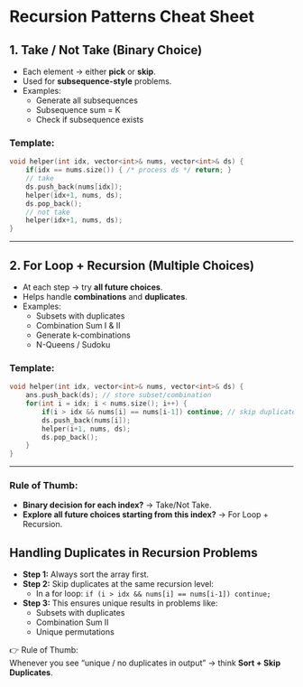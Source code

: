 # Recursion Patterns Cheat Sheet

## 1. Take / Not Take (Binary Choice)
- Each element → either **pick** or **skip**.
- Used for **subsequence-style** problems.
- Examples:
  - Generate all subsequences
  - Subsequence sum = K
  - Check if subsequence exists

### Template:
```cpp
void helper(int idx, vector<int>& nums, vector<int>& ds) {
    if(idx == nums.size()) { /* process ds */ return; }
    // take
    ds.push_back(nums[idx]);
    helper(idx+1, nums, ds);
    ds.pop_back();
    // not take
    helper(idx+1, nums, ds);
}
```

---

## 2. For Loop + Recursion (Multiple Choices)
- At each step → try **all future choices**.
- Helps handle **combinations** and **duplicates**.
- Examples:
  - Subsets with duplicates
  - Combination Sum I & II
  - Generate k-combinations
  - N-Queens / Sudoku

### Template:
```cpp
void helper(int idx, vector<int>& nums, vector<int>& ds) {
    ans.push_back(ds); // store subset/combination
    for(int i = idx; i < nums.size(); i++) {
        if(i > idx && nums[i] == nums[i-1]) continue; // skip duplicates
        ds.push_back(nums[i]);
        helper(i+1, nums, ds);
        ds.pop_back();
    }
}
```

---

### Rule of Thumb:
- **Binary decision for each index?** → Take/Not Take.  
- **Explore all future choices starting from this index?** → For Loop + Recursion.



## Handling Duplicates in Recursion Problems

- **Step 1:** Always sort the array first.
- **Step 2:** Skip duplicates at the same recursion level:
  - In a for loop:
    `if (i > idx && nums[i] == nums[i-1]) continue;`
- **Step 3:** This ensures unique results in problems like:
  - Subsets with duplicates
  - Combination Sum II
  - Unique permutations

👉 Rule of Thumb:  
Whenever you see “unique / no duplicates in output” → think **Sort + Skip Duplicates**.

